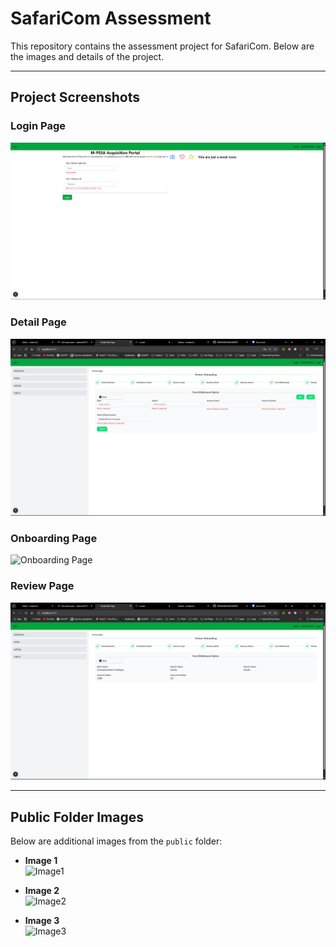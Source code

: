 # SafariCom Assessment

This repository contains the assessment project for SafariCom. Below are the images and details of the project.

---

## Project Screenshots

### Login Page
![Login Page](./public/login.png)

### Detail Page
![Detail Page](./public/detail.png)

### Onboarding Page
![Onboarding Page](./public/onnboarding.png)

### Review Page
![Review Page](./public/review.png)

---

## Public Folder Images

Below are additional images from the `public` folder:

- **Image 1**  
  ![Image1](./public/image1.jpg)

- **Image 2**  
  ![Image2](./public/image2.jpg)

- **Image 3**  
  ![Image3](./public/image3.jpg)
